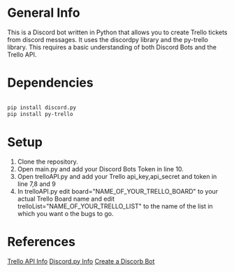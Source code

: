 # General Info
This is a Discord bot written in Python that allows you to create Trello tickets from discord messages. It uses the discordpy library and the py-trello library.
This requires a basic understanding of both Discord Bots and the Trello API.

# Dependencies

```bash

pip install discord.py
pip install py-trello

```

# Setup
1. Clone the repository.
2. Open main.py and add your Discord Bots Token in line 10.
3. Open trelloAPI.py and add your Trello api_key,api_secret and token in line 7,8 and 9
4. In trelloAPI.py edit board="NAME_OF_YOUR_TRELLO_BOARD" to your actual Trello Board name and edit trelloList="NAME_OF_YOUR_TRELLO_LIST" to the name of the list in which you want o the bugs to go.

# References
[Trello API Info](https://developer.atlassian.com/cloud/trello/guides/rest-api/api-introduction/)
[Discord.py Info](https://discordpy.readthedocs.io/en/stable/intro.html)
[Create a Discorb Bot](https://discord.com/developers/docs/getting-started)
